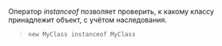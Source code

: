 Оператор *instanceof* позволяет проверить, к какому классу принадлежит объект, с учётом наследования.

> ```new MyClass instanceof MyClass```